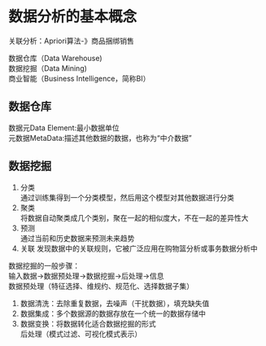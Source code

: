 # 数据分析的基本概念
关联分析：Apriori算法-》商品捆绑销售  

数据仓库（Data Warehouse)  
数据挖掘（Data Mining)  
商业智能（Business Intelligence，简称BI）  

## 数据仓库
数据元Data Element:最小数据单位  
元数据MetaData:描述其他数据的数据，也称为“中介数据”  

## 数据挖掘  
1. 分类  
通过训练集得到一个分类模型，然后用这个模型对其他数据进行分类  
2. 聚类  
将数据自动聚类成几个类别，聚在一起的相似度大，不在一起的差异性大  
3. 预测  
通过当前和历史数据来预测未来趋势  
4. 关联
发现数据中的关联规则，它被广泛应用在购物篮分析或事务数据分析中  

数据挖掘的一般步骤：  
输入数据->数据预处理->数据挖掘->后处理->信息  
数据预处理（特征选择、维规约、规范化、选择数据子集）  
1. 数据清洗：去除重复数据，去噪声（干扰数据），填充缺失值  
2. 数据集成：多个数据源的数据存放在一个统一的数据存储中  
3. 数据变换：将数据转化适合数据挖掘的形式  
后处理（模式过滤、可视化模式表示）
